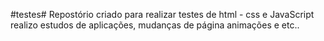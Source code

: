 #testes#
Repostório criado para realizar testes de html - css e JavaScript
realizo estudos de aplicações, mudanças de página animações e etc..


